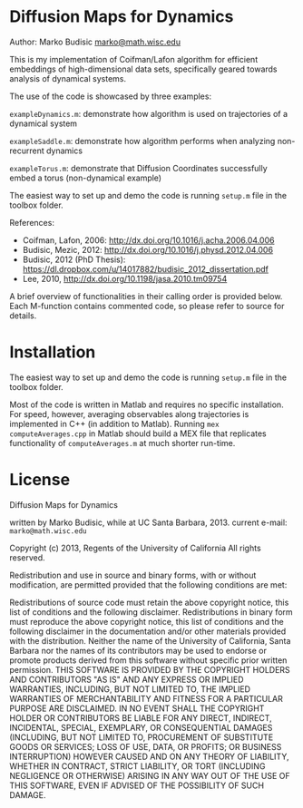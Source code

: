 # Diffusion Maps for Dynamics #

Author: Marko Budisic <marko@math.wisc.edu>

This is my implementation of Coifman/Lafon algorithm for efficient
embeddings of high-dimensional data sets, specifically geared towards
analysis of dynamical systems.

The use of the code is showcased by three examples:

`exampleDynamics.m`: demonstrate how algorithm is used on trajectories of a dynamical system

`exampleSaddle.m`: demonstrate how algorithm performs when analyzing non-recurrent dynamics

`exampleTorus.m`: demonstrate that Diffusion Coordinates successfully embed a torus (non-dynamical example)

The easiest way to set up and demo the code is running `setup.m` file in the toolbox folder.

References:

 - Coifman, Lafon, 2006: <http://dx.doi.org/10.1016/j.acha.2006.04.006>
 - Budisic, Mezic, 2012: <http://dx.doi.org/10.1016/j.physd.2012.04.006> 
 - Budisic, 2012 (PhD Thesis): <https://dl.dropbox.com/u/14017882/budisic_2012_dissertation.pdf> 
 - Lee, 2010, <http://dx.doi.org/10.1198/jasa.2010.tm09754>
 
A brief overview of functionalities in their calling order is provided
below. Each M-function contains commented code, so please refer to source
for details.

# Installation

The easiest way to set up and demo the code is running `setup.m` file in the toolbox folder.

Most of the code is written in Matlab and requires no specific installation. For speed, however, averaging observables along trajectories is implemented in C++ (in addition to Matlab). Running `mex computeAverages.cpp` in Matlab should build a MEX file that replicates functionality of `computeAverages.m` at much shorter run-time.

# License 

Diffusion Maps for Dynamics

written by Marko Budisic, while at UC Santa Barbara, 2013.
current e-mail: `marko@math.wisc.edu`

Copyright (c) 2013, Regents of the University of California All rights
reserved.

Redistribution and use in source and binary forms, with or without
modification, are permitted provided that the following conditions are
met:

Redistributions of source code must retain the above copyright notice,
this list of conditions and the following disclaimer.  Redistributions
in binary form must reproduce the above copyright notice, this list of
conditions and the following disclaimer in the documentation and/or
other materials provided with the distribution.  Neither the name of
the University of California, Santa Barbara nor the names of its
contributors may be used to endorse or promote products derived from
this software without specific prior written permission.  THIS
SOFTWARE IS PROVIDED BY THE COPYRIGHT HOLDERS AND CONTRIBUTORS "AS IS"
AND ANY EXPRESS OR IMPLIED WARRANTIES, INCLUDING, BUT NOT LIMITED TO,
THE IMPLIED WARRANTIES OF MERCHANTABILITY AND FITNESS FOR A PARTICULAR
PURPOSE ARE DISCLAIMED. IN NO EVENT SHALL THE COPYRIGHT HOLDER OR
CONTRIBUTORS BE LIABLE FOR ANY DIRECT, INDIRECT, INCIDENTAL, SPECIAL,
EXEMPLARY, OR CONSEQUENTIAL DAMAGES (INCLUDING, BUT NOT LIMITED TO,
PROCUREMENT OF SUBSTITUTE GOODS OR SERVICES; LOSS OF USE, DATA, OR
PROFITS; OR BUSINESS INTERRUPTION) HOWEVER CAUSED AND ON ANY THEORY OF
LIABILITY, WHETHER IN CONTRACT, STRICT LIABILITY, OR TORT (INCLUDING
NEGLIGENCE OR OTHERWISE) ARISING IN ANY WAY OUT OF THE USE OF THIS
SOFTWARE, EVEN IF ADVISED OF THE POSSIBILITY OF SUCH DAMAGE.

